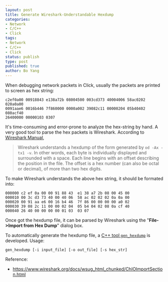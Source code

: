 ```yaml
---
layout: post
title: Generate Wireshark-Understandable Hexdump
categories: 
- Network
- C/C++
- Click
tags:
- Network
- C/C++
- Click
status: publish
type: post
published: true
author: Bo Yang
---
```


When debugging network packets in Click, usually the packets are printed to screen as hex string:
    
    c2ef0a00 00918843 e138a72b 08004500 003cd373 40004006 58ac0202 020a0a00
    0091aae6 0016b446 7f860000 0000a002 39082c11 00000204 05b40402 080acf40
    26400000 00000103 0307
    
It's time-consuming and error-prone to analyze the hex-string by hand. A very good tool to parse the hex packets is Wireshark. According to [Wireshark Manual](https://www.wireshark.org/docs/wsug_html_chunked/ChIOImportSection.html),

> Wireshark understands a hexdump of the form generated by `od -Ax -tx1 -v`. In other words, each byte is individually displayed and surrounded with a space. Each line begins with an offset describing the position in the file. The offset is a hex number (can also be octal or decimal), of more than two hex digits.

To make Wireshark understands the above hex string, it should be formated into:
    
    000000 c2 ef 0a 00 00 91 88 43  e1 38 a7 2b 08 00 45 00
    000010 00 3c d3 73 40 00 40 06  58 ac 02 02 02 0a 0a 00
    000020 00 91 aa e6 00 16 b4 46  7f 86 00 00 00 00 a0 02
    000030 39 08 2c 11 00 00 02 04  05 b4 04 02 08 0a cf 40
    000040 26 40 00 00 00 00 01 03  03 07
    
Once got the hexdump file, it can be parsed by Wireshark using the "**File->Import from Hex Dump**" dialog box.

To automatically generate the hexdump file, a [C++ tool `gen_hexdump`](https://github.com/bo-yang/misc/blob/master/gen_hexdump.cc) is developed. Usage:

    gen_hexdump [-i input_file] [-o out_file] [-s hex_str]

Reference:
- https://www.wireshark.org/docs/wsug_html_chunked/ChIOImportSection.html
